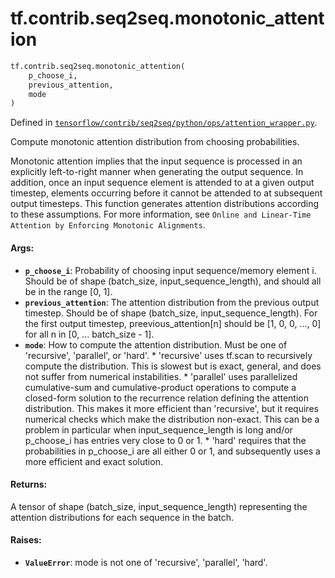 <div itemscope itemtype="http://developers.google.com/ReferenceObject">
<meta itemprop="name" content="tf.contrib.seq2seq.monotonic_attention" />
<meta itemprop="path" content="Stable" />
</div>

# tf.contrib.seq2seq.monotonic_attention

``` python
tf.contrib.seq2seq.monotonic_attention(
    p_choose_i,
    previous_attention,
    mode
)
```



Defined in [`tensorflow/contrib/seq2seq/python/ops/attention_wrapper.py`](/code/stable/tensorflow/contrib/seq2seq/python/ops/attention_wrapper.py).

Compute monotonic attention distribution from choosing probabilities.

Monotonic attention implies that the input sequence is processed in an
explicitly left-to-right manner when generating the output sequence.  In
addition, once an input sequence element is attended to at a given output
timestep, elements occurring before it cannot be attended to at subsequent
output timesteps.  This function generates attention distributions according
to these assumptions.  For more information, see `Online and Linear-Time
Attention by Enforcing Monotonic Alignments`.

#### Args:

* <b>`p_choose_i`</b>: Probability of choosing input sequence/memory element i.  Should
    be of shape (batch_size, input_sequence_length), and should all be in the
    range [0, 1].
* <b>`previous_attention`</b>: The attention distribution from the previous output
    timestep.  Should be of shape (batch_size, input_sequence_length).  For
    the first output timestep, preevious_attention[n] should be [1, 0, 0, ...,
    0] for all n in [0, ... batch_size - 1].
* <b>`mode`</b>: How to compute the attention distribution.  Must be one of
    'recursive', 'parallel', or 'hard'.
      * 'recursive' uses tf.scan to recursively compute the distribution.
        This is slowest but is exact, general, and does not suffer from
        numerical instabilities.
      * 'parallel' uses parallelized cumulative-sum and cumulative-product
        operations to compute a closed-form solution to the recurrence
        relation defining the attention distribution.  This makes it more
        efficient than 'recursive', but it requires numerical checks which
        make the distribution non-exact.  This can be a problem in particular
        when input_sequence_length is long and/or p_choose_i has entries very
        close to 0 or 1.
      * 'hard' requires that the probabilities in p_choose_i are all either 0
        or 1, and subsequently uses a more efficient and exact solution.


#### Returns:

A tensor of shape (batch_size, input_sequence_length) representing the
attention distributions for each sequence in the batch.


#### Raises:

* <b>`ValueError`</b>: mode is not one of 'recursive', 'parallel', 'hard'.